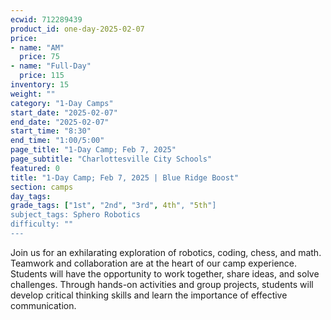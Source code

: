 ```yaml
---
ecwid: 712289439
product_id: one-day-2025-02-07
price:
- name: "AM"
  price: 75
- name: "Full-Day"
  price: 115
inventory: 15
weight: ""
category: "1-Day Camps"
start_date: "2025-02-07"
end_date: "2025-02-07"
start_time: "8:30"
end_time: "1:00/5:00"
page_title: "1-Day Camp; Feb 7, 2025"
page_subtitle: "Charlottesville City Schools"
featured: 0
title: "1-Day Camp; Feb 7, 2025 | Blue Ridge Boost"
section: camps
day_tags: 
grade_tags: ["1st", "2nd", "3rd", 4th", "5th"]
subject_tags: Sphero Robotics
difficulty: ""
---
```

Join us for an exhilarating exploration of robotics, coding, chess, and math. Teamwork and collaboration are at the heart of our camp experience. Students will have the opportunity to work together, share ideas, and solve challenges. Through hands-on activities and group projects, students will develop critical thinking skills and learn the importance of effective communication.
